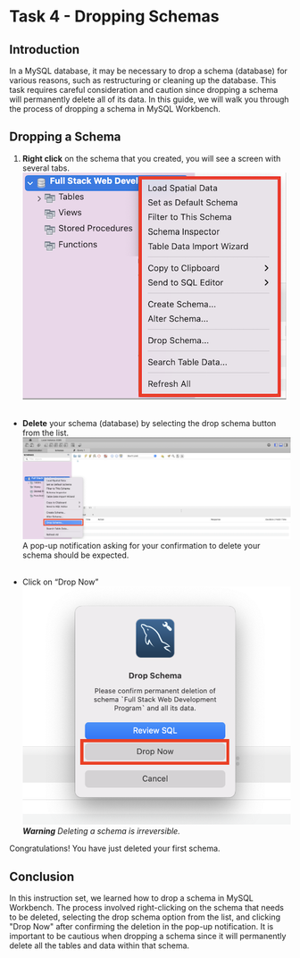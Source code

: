# **Task 4 - Dropping Schemas**

## **Introduction**

In a MySQL database, it may be necessary to drop a schema (database) for various reasons, such as restructuring or cleaning up the database. This task requires careful consideration and caution since dropping a schema will permanently delete all of its data. In this guide, we will walk you through the process of dropping a schema in MySQL Workbench.

## **Dropping a Schema**

1. **Right click** on the schema that you created, you will see a screen with several tabs.  
![image](/images/drop_rightclick.png)  
  &nbsp;  

* **Delete** your schema (database) by selecting the drop schema button from the list.  
![image](/images/DropSchema.png)  
  A pop-up notification asking for your confirmation to delete your schema should be expected.  
    &nbsp;  

* Click on “Drop Now”  
![image](/images/DropNow.png)  
**_Warning_** _Deleting a schema is irreversible._
  &nbsp;  

Congratulations! You have just deleted your first schema.

## **Conclusion**

In this instruction set, we learned how to drop a schema in MySQL Workbench. The process involved right-clicking on the schema that needs to be deleted, selecting the drop schema option from the list, and clicking "Drop Now" after confirming the deletion in the pop-up notification. It is important to be cautious when dropping a schema since it will permanently delete all the tables and data within that schema.

